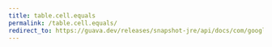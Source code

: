 ```yaml
---
title: table.cell.equals
permalink: /table.cell.equals/
redirect_to: https://guava.dev/releases/snapshot-jre/api/docs/com/google/common/collect/Table.Cell.html#equals-java.lang.Object-
---
```

